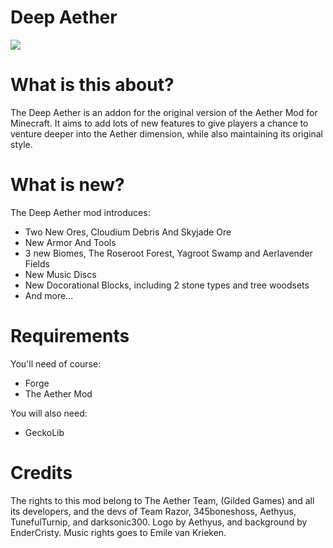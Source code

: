 # Deep Aether
![](https://media.discordapp.net/attachments/983858839269036053/985145208985485312/unknown.png?width=886&height=498)
# What is this about?

The Deep Aether is an addon for the original version of the Aether Mod for Minecraft.
It aims to add lots of new features to give players a chance to venture deeper into the Aether dimension, while also maintaining its original style.
 
 # What is new?

The Deep Aether mod introduces:
  - Two New Ores, Cloudium Debris And Skyjade Ore
  - New Armor And Tools
  - 3 new Biomes, The Roseroot Forest, Yagroot Swamp and Aerlavender Fields 
  - New Music Discs
  - New Docorational Blocks, including 2 stone types and tree woodsets 
  - And more...

# Requirements

You'll need of course:
 - Forge
 - The Aether Mod
 
 You will also need:
 - GeckoLib

 
# Credits

The rights to this mod belong to The Aether Team, (Gilded Games) and all its developers, and the devs of Team Razor, 345boneshoss, Aethyus, TunefulTurnip, and darksonic300. Logo by Aethyus, and background by EnderCristy. Music rights goes to Emile van Krieken.
